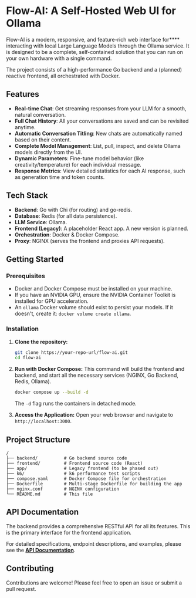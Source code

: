 # Flow-AI: A Self-Hosted Web UI for Ollama

Flow-AI is a modern, responsive, and feature-rich web interface for**** interacting with local Large Language Models through the Ollama service. It is designed to be a complete, self-contained solution that you can run on your own hardware with a single command.

The project consists of a high-performance Go backend and a (planned) reactive frontend, all orchestrated with Docker.

## Features

- **Real-time Chat**: Get streaming responses from your LLM for a smooth, natural conversation.
- **Full Chat History**: All your conversations are saved and can be revisited anytime.
- **Automatic Conversation Titling**: New chats are automatically named based on their content.
- **Complete Model Management**: List, pull, inspect, and delete Ollama models directly from the UI.
- **Dynamic Parameters**: Fine-tune model behavior (like creativity/temperature) for each individual message.
- **Response Metrics**: View detailed statistics for each AI response, such as generation time and token counts.

## Tech Stack

- **Backend**: Go with Chi (for routing) and go-redis.
- **Database**: Redis (for all data persistence).
- **LLM Service**: Ollama.
- **Frontend (Legacy)**: A placeholder React app. A new version is planned.
- **Orchestration**: Docker & Docker Compose.
- **Proxy**: NGINX (serves the frontend and proxies API requests).

## Getting Started

### Prerequisites

- Docker and Docker Compose must be installed on your machine.
- If you have an NVIDIA GPU, ensure the NVIDIA Container Toolkit is installed for GPU acceleration.
- An `ollama` Docker volume should exist to persist your models. If it doesn't, create it: `docker volume create ollama`.

### Installation

1.  **Clone the repository:**
    ```sh
    git clone https://your-repo-url/flow-ai.git
    cd flow-ai
    ```

2.  **Run with Docker Compose:**
    This command will build the frontend and backend, and start all the necessary services (NGINX, Go Backend, Redis, Ollama).
    ```sh
    docker compose up --build -d
    ```
    The `-d` flag runs the containers in detached mode.

3.  **Access the Application:**
    Open your web browser and navigate to `http://localhost:3000`.

## Project Structure

```
/
├── backend/          # Go backend source code
├── frontend/         # Frontend source code (React)
├── app/              # Legacy frontend (to be phased out)
├── k6/               # k6 performance test scripts
├── compose.yaml      # Docker Compose file for orchestration
├── Dockerfile        # Multi-stage Dockerfile for building the app
├── nginx.conf        # NGINX configuration
└── README.md         # This file
```

## API Documentation

The backend provides a comprehensive RESTful API for all its features. This is the primary interface for the frontend application.

For detailed specifications, endpoint descriptions, and examples, please see the **[API Documentation](API.md)**.

## Contributing

Contributions are welcome! Please feel free to open an issue or submit a pull request.
